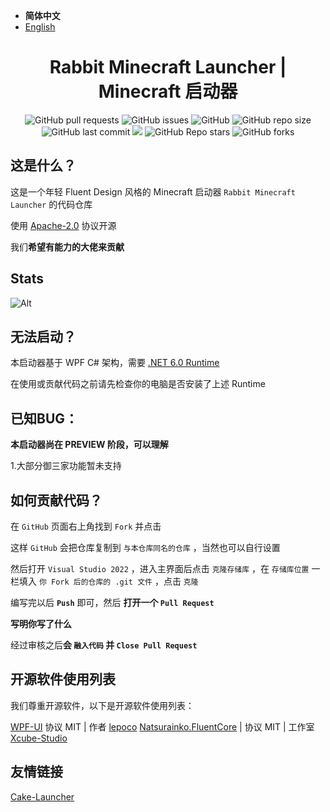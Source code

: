 - **简体中文**
- [English](https://github.com/ToastRabbit-Studio/Rabbit-Minecraft-Launcher/blob/main/README-en.md)

<h1 align="center">Rabbit Minecraft Launcher | Minecraft 启动器</h1>

<p align="center">
<img alt="GitHub pull requests" src="https://img.shields.io/github/issues-pr/ToastRabbit-Studio/Rabbit-Minecraft-Launcher?label=Pull%20Requests&style=flat-square">
<img alt="GitHub issues" src="https://img.shields.io/github/issues/ToastRabbit-Studio/Rabbit-Minecraft-Launcher?label=Issues&style=flat-square">
<img alt="GitHub" src="https://img.shields.io/github/license/ToastRabbit-Studio/Rabbit-Minecraft-Launcher?label=License&style=flat-square">
<img alt="GitHub repo size" src="https://img.shields.io/github/repo-size/ToastRabbit-Studio/Rabbit-Minecraft-Launcher?label=Repository%20Size&style=flat-square">
<img alt="GitHub last commit" src="https://img.shields.io/github/last-commit/ToastRabbit-Studio/Rabbit-Minecraft-Launcher?label=Last%20commit&style=flat-square">
<img src="https://img.shields.io/badge/Author-吐司兔TUSITU-blue?style=flat-square">
<img alt="GitHub Repo stars" src="https://img.shields.io/github/stars/ToastRabbit-Studio/Rabbit-Minecraft-Launcher?label=Stars&style=flat-square">
<img alt="GitHub forks" src="https://img.shields.io/github/forks/ToastRabbit-Studio/Rabbit-Minecraft-Launcher?label=Forks&style=flat-square"> 
</p>


## 这是什么？

这是一个年轻 Fluent Design 风格的 Minecraft 启动器 `Rabbit Minecraft Launcher` 的代码仓库

使用 [Apache-2.0](https://github.com/ToastRabbit-Studio/Rabbit-Minecraft-Launcher/blob/main/LICENSE) 协议开源

我们**希望有能力的大佬来贡献**

## Stats

![Alt](https://repobeats.axiom.co/api/embed/6b01bb692468edd84b8b8c9f5a4cec179bd3e309.svg "Repobeats analytics image")

## 无法启动？

本启动器基于 WPF C# 架构，需要 [.NET 6.0 Runtime](https://dotnet.microsoft.com/download)

在使用或贡献代码之前请先检查你的电脑是否安装了上述 Runtime

## 已知BUG：

**本启动器尚在 PREVIEW 阶段，可以理解**

1.大部分御三家功能暂未支持

## 如何贡献代码？

在 `GitHub` 页面右上角找到 `Fork` 并点击

这样 `GitHub` 会把仓库复制到 `与本仓库同名的仓库` ，当然也可以自行设置

然后打开 `Visual Studio 2022` ，进入主界面后点击 `克隆存储库` ，在 `存储库位置` 一栏填入 `你 Fork 后的仓库的 .git 文件` ，点击 `克隆`

编写完以后 **`Push`** 即可，然后 **打开一个 `Pull Request`**

**写明你写了什么**

经过审核之后**会 `融入代码` 并 `Close Pull Request`**

## 开源软件使用列表

我们尊重开源软件，以下是开源软件使用列表：

[WPF-UI](https://github.com/lepoco/wpfui) 协议 MIT | 作者 [lepoco](https://github.com/lepoco)
[Natsurainko.FluentCore](https://github.com/Xcube-Studio/Natsurainko.FluentCore) | 协议 MIT | 工作室 [Xcube-Studio](https://github.com/Xcube-Studio)

## 友情链接

[Cake-Launcher](https://github.com/Big-Cake-jpg/Cake-Launcher)